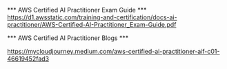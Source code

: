*** AWS Certified AI Practitioner Exam Guide ***
https://d1.awsstatic.com/training-and-certification/docs-ai-practitioner/AWS-Certified-AI-Practitioner_Exam-Guide.pdf

*** AWS Certified AI Practitioner Blogs ***

https://mycloudjourney.medium.com/aws-certified-ai-practitioner-aif-c01-46619452fad3